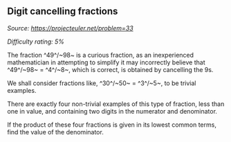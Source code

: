 Digit cancelling fractions
--------------------------

*Source: https://projecteuler.net/problem=33*


*Difficulty rating: 5%*

The fraction ^49^/~98~ is a curious fraction, as an inexperienced
mathematician in attempting to simplify it may incorrectly believe that
^49^/~98~ = ^4^/~8~, which is correct, is obtained by cancelling the 9s.

We shall consider fractions like, ^30^/~50~ = ^3^/~5~, to be trivial
examples.

There are exactly four non-trivial examples of this type of fraction,
less than one in value, and containing two digits in the numerator and
denominator.

If the product of these four fractions is given in its lowest common
terms, find the value of the denominator.
